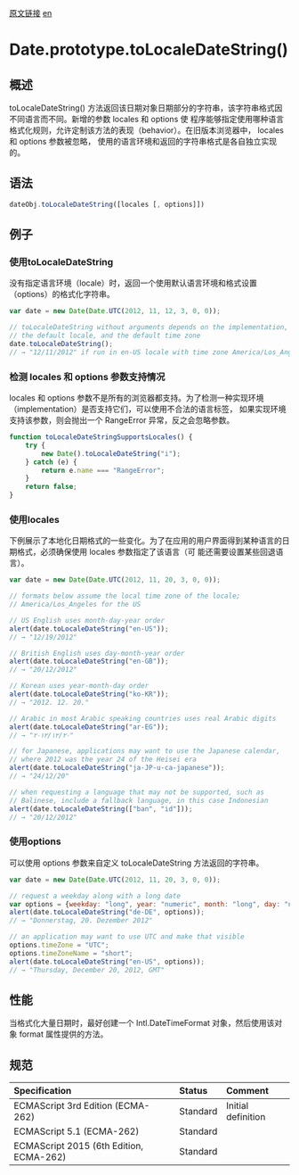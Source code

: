 <a href="https://developer.mozilla.org/zh-CN/docs/Web/JavaScript/Reference/Global_Objects/Date/toLocaleDateString" target="_blank">原文链接</a>
<a href="https://developer.mozilla.org/en-US/docs/Web/JavaScript/Reference/Global_Objects/Date/toLocaleDateString" target="_blank">en</a>

# Date.prototype.toLocaleDateString()

## 概述

toLocaleDateString() 方法返回该日期对象日期部分的字符串，该字符串格式因不同语言而不同。新增的参数 locales 和 options 使
程序能够指定使用哪种语言格式化规则，允许定制该方法的表现（behavior）。在旧版本浏览器中， locales 和 options 参数被忽略，
使用的语言环境和返回的字符串格式是各自独立实现的。

## 语法

```javascript
dateObj.toLocaleDateString([locales [, options]])
```

## 例子

### 使用toLocaleDateString

没有指定语言环境（locale）时，返回一个使用默认语言环境和格式设置（options）的格式化字符串。

```javascript
var date = new Date(Date.UTC(2012, 11, 12, 3, 0, 0));

// toLocaleDateString without arguments depends on the implementation,
// the default locale, and the default time zone
date.toLocaleDateString();
// → "12/11/2012" if run in en-US locale with time zone America/Los_Angeles
```

### 检测 locales 和 options 参数支持情况

locales 和 options 参数不是所有的浏览器都支持。为了检测一种实现环境（implementation）是否支持它们，可以使用不合法的语言标签，
如果实现环境支持该参数，则会抛出一个 RangeError 异常，反之会忽略参数。

```javascript
function toLocaleDateStringSupportsLocales() {
    try {
        new Date().toLocaleDateString("i");
    } catch (e) {
        return e​.name === "RangeError";
    }
    return false;
}
```

### 使用locales

下例展示了本地化日期格式的一些变化。为了在应用的用户界面得到某种语言的日期格式，必须确保使用 locales 参数指定了该语言（可
能还需要设置某些回退语言）。

```javascript
var date = new Date(Date.UTC(2012, 11, 20, 3, 0, 0));

// formats below assume the local time zone of the locale;
// America/Los_Angeles for the US

// US English uses month-day-year order
alert(date.toLocaleDateString("en-US"));
// → "12/19/2012"

// British English uses day-month-year order
alert(date.toLocaleDateString("en-GB"));
// → "20/12/2012"

// Korean uses year-month-day order
alert(date.toLocaleDateString("ko-KR"));
// → "2012. 12. 20."

// Arabic in most Arabic speaking countries uses real Arabic digits
alert(date.toLocaleDateString("ar-EG"));
// → "٢٠‏/١٢‏/٢٠١٢"

// for Japanese, applications may want to use the Japanese calendar,
// where 2012 was the year 24 of the Heisei era
alert(date.toLocaleDateString("ja-JP-u-ca-japanese"));
// → "24/12/20"

// when requesting a language that may not be supported, such as
// Balinese, include a fallback language, in this case Indonesian
alert(date.toLocaleDateString(["ban", "id"]));
// → "20/12/2012"
```

### 使用options

可以使用 options 参数来自定义 toLocaleDateString 方法返回的字符串。

```javascript
var date = new Date(Date.UTC(2012, 11, 20, 3, 0, 0));

// request a weekday along with a long date
var options = {weekday: "long", year: "numeric", month: "long", day: "numeric"};
alert(date.toLocaleDateString("de-DE", options));
// → "Donnerstag, 20. Dezember 2012"

// an application may want to use UTC and make that visible
options.timeZone = "UTC";
options.timeZoneName = "short";
alert(date.toLocaleDateString("en-US", options));
// → "Thursday, December 20, 2012, GMT"
```

## 性能

当格式化大量日期时，最好创建一个 Intl.DateTimeFormat 对象，然后使用该对象 format 属性提供的方法。

## 规范

| Specification                           | Status   | Comment            |
|:----------------------------------------|:---------|:-------------------|
| ECMAScript 3rd Edition (ECMA-262)       | Standard | Initial definition |
| ECMAScript 5.1 (ECMA-262)               | Standard |                    |
| ECMAScript 2015 (6th Edition, ECMA-262) | Standard |                    |